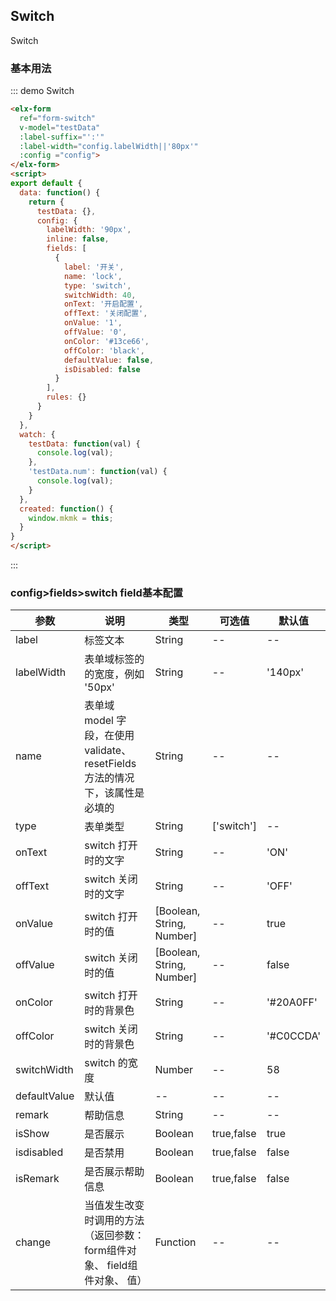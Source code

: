 ## Switch

Switch

### 基本用法


::: demo Switch
```html
<elx-form
  ref="form-switch"
  v-model="testData"
  :label-suffix="':'"
  :label-width="config.labelWidth||'80px'"
  :config ="config">
</elx-form>
<script>
export default {
  data: function() {
    return {
      testData: {},
      config: {
        labelWidth: '90px',
        inline: false,
        fields: [
          {
            label: '开关',
            name: 'lock',
            type: 'switch',
            switchWidth: 40,
            onText: '开启配置',
            offText: '关闭配置',
            onValue: '1',
            offValue: '0',
            onColor: '#13ce66',
            offColor: 'black',
            defaultValue: false,
            isDisabled: false
          }
        ],
        rules: {}
      }
    }
  },
  watch: {
    testData: function(val) {
      console.log(val);
    },
    'testData.num': function(val) {
      console.log(val);
    }
  },
  created: function() {
    window.mkmk = this;
  }
}
</script>

```
:::

### config>fields>switch field基本配置
| 参数      | 说明          | 类型      | 可选值                           | 默认值  |
|---------- |-------------- |---------- |--------------------------------  |-------- |
| label | 标签文本 | String | -- | -- |
| labelWidth | 表单域标签的的宽度，例如 '50px' | String | -- | '140px' |
| name | 表单域 model 字段，在使用 validate、resetFields 方法的情况下，该属性是必填的 | String | -- | -- |
| type | 表单类型 | String | ['switch'] | -- |
| onText | switch 打开时的文字 | String | -- | 'ON' |
| offText | switch 关闭时的文字 | String | -- | 'OFF' |
| onValue | switch 打开时的值 | [Boolean, String, Number] | -- | true |
| offValue | switch 关闭时的值 | [Boolean, String, Number] | -- | false |
| onColor | switch 打开时的背景色 | String | -- | '#20A0FF' |
| offColor | switch 关闭时的背景色  | String | -- | '#C0CCDA' |
| switchWidth| switch 的宽度  | Number | -- | 58 |
| defaultValue | 默认值 | -- | -- | -- |
| remark | 帮助信息 | String | -- | -- |
| isShow | 是否展示 | Boolean | true,false | true |
| isdisabled | 是否禁用 | Boolean | true,false | false |
| isRemark | 是否展示帮助信息 | Boolean | true,false | false |
| change | 当值发生改变时调用的方法（返回参数：form组件对象、 field组件对象、 值） | Function | -- | -- |


